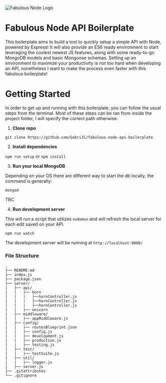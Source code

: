 ![Fabulous Node Logo](https://s3-us-west-1.amazonaws.com/foodperk-losangeles/fabulous_node.png)

# Fabulous Node API Boilerplate

This boilerplate aims to build a tool to quickly setup a simple API with Node, powered by Express! It will also provide an ES6 ready environment to start leveraging the coolest newest JS features, along with some ready-to-go MongoDB models and basic Mongoose schemas. Setting up an environment to maximize your productivity is not too hard when developing an API, nonetheless I want to make the process even faster with this fabulous boilerplate!

# Getting Started

In order to get up and running with this boilerplate, you can follow the usual steps from the terminal. Most of these steps can be ran from inside the project folder, I will specify the correct path otherwise.

1. **Clone repo**

  `git clone https://github.com/Gabri3l/fabulous-node-api-boilerplate`

2. **Install dependencies**

  `npm run setup` or `npm install`

3. **Run your local MongoDB**

  Depending on your OS there are different way to start the db locally, the command is generally:

  ``mongod``

  TBC

4. **Run development server**

  This will run a script that utilizes `nodemon` and will refresh the local server for each edit saved on your API.

  `npm run watch`

  The development server will be running at `http://localhost:9000/`

### File Structure


```
.
├── README.md
├── index.js
├── package.json
├── server/
|   ├── api/
|   |   ├── horn
|   |   |   ├──hornController.js
|   |   |   ├──hornController.js
|   |   |   ├──hornController.js
|   |   ├── unicorn
|   ├── middleware/
|   |   ├── appMiddleware.js
|   ├── config/
|   |   ├── routesBlueprint.json
|   |   ├── config.js
|   |   ├── development.js
|   |   ├── production.js
|   |   ├── testing.js
|   ├── test/
|   |   ├── testSuite.js
|   ├── util/
|   |   ├── logger.js
|   ├── server.js
├── .gitattributes
└── .gitignore
```
